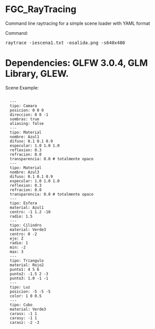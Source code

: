 FGC_RayTracing
==============

Command line raytracing for a simple scene loader with YAML format

Command: <pre>raytrace -iescena1.txt -osalida.png -s640x480</pre>

# Dependencies: GLFW 3.0.4, GLM Library, GLEW.

Scene Example:
<pre><code>
  ---
  tipo: Camara
  posicion: 0 0 0
  direccion: 0 0 -1
  sombras: true
  aliasing: false
  ---
  tipo: Material
  nombre: Azul1
  difuso: 0.1 0.1 0.9
  especular: 1.0 1.0 1.0
  reflexion: 0.3
  refracion: 0.0
  transparencia: 0.0 # totalmente opaco
  ---
  tipo: Material
  nombre: Azul3
  difuso: 0.1 0.1 0.9
  especular: 1.0 1.0 1.0
  reflexion: 0.3
  refracion: 0.0
  transparencia: 0.0 # totalmente opaco
  ---
  tipo: Esfera
  material: Azul1
  centro: -1 1.2 -10
  radio: 1.5
  ---
  tipo: Cilindro
  material: Verde3
  centro: 0 -2
  eje: Z
  radio: 1
  min: -2
  max: 3
  ---
  tipo: Triangulo
  material: Rojo2
  punto1: 4 5 6
  punto2: -1.5 2 -3
  punto3: 1.0 -1 -1
  ---
  tipo: Luz
  posicion: -5 -5 -5
  color: 1 0 0.5
  ---
  tipo: Cubo
  material: Verde3
  carasx: -1 1
  carasy: -1 1
  carasz: -2 -3
</code></pre>
